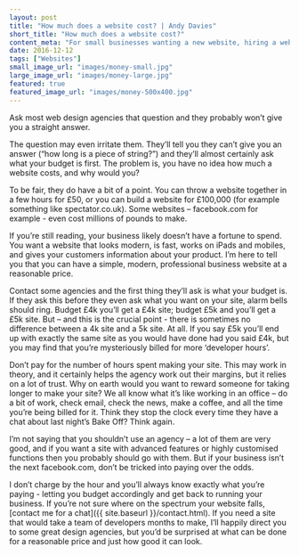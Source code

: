```yaml
---
layout: post
title: "How much does a website cost? | Andy Davies"
short_title: "How much does a website cost?"
content_meta: "For small businesses wanting a new website, hiring a web developer can be a confusing process. Andy Davies explains why you need not pay over the odds."
date: 2016-12-12
tags: ["Websites"]
small_image_url: "images/money-small.jpg"
large_image_url: "images/money-large.jpg"
featured: true
featured_image_url: "images/money-500x400.jpg"
---
```



Ask most web design agencies that question and they probably won’t give you a straight answer. 

The question may even irritate them. They’ll tell you they can’t give you an answer (“how long is a piece of string?”) and they’ll almost certainly ask what your budget is first. The problem is, you have no idea how much a website costs, and why would you?

To be fair, they do have a bit of a point. You can throw a website together in a few hours for £50, or you can build a website for £100,000 (for example something like spectator.co.uk). Some websites – facebook.com for example - even cost millions of pounds to make. 

If you’re still reading, your business likely doesn’t have a fortune to spend. You want a website that looks modern, is fast, works on iPads and mobiles, and gives your customers information about your product. I’m here to tell you that you can have a simple, modern, professional business website at a reasonable price. 

Contact some agencies and the first thing they’ll ask is what your budget is. If they ask this before they even ask what you want on your site, alarm bells should ring. Budget £4k you’ll get a £4k site; budget £5k and you’ll get a £5k site. But – and this is the crucial point - there is sometimes no difference between a 4k site and a 5k site. At all. If you say £5k you’ll end up with exactly the same site as you would have done had you said £4k, but you may find that you’re mysteriously billed for more ‘developer hours’.

Don’t pay for the number of hours spent making your site. This may work in theory, and it certainly helps the agency work out their margins, but it relies on a lot of trust. Why on earth would you want to reward someone for taking longer to make your site? We all know what it’s like working in an office – do a bit of work, check email, check the news, make a coffee, and all the time you’re being billed for it. Think they stop the clock every time they have a chat about last night’s Bake Off? Think again.

I’m not saying that you shouldn’t use an agency – a lot of them are very good, and if you want a site with advanced features or highly customised functions then you probably should go with them. But if your business isn’t the next facebook.com, don’t be tricked into paying over the odds.

I don’t charge by the hour and you’ll always know exactly what you’re paying - letting you budget accordingly and get back to running your business. If you’re not sure where on the spectrum your website falls, [contact me for a chat]({{ site.baseurl }}/contact.html). If you need a site that would take a team of developers months to make, I’ll happily direct you to some great design agencies, but you’d be surprised at what can be done for a reasonable price and just how good it can look.